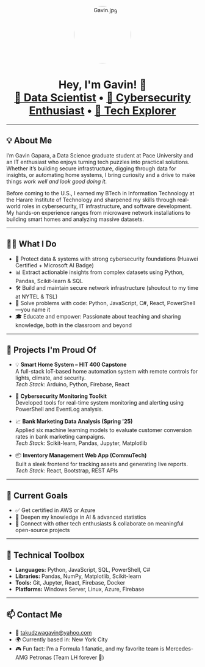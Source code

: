 <p align="center">
  <img src="Gavin.jpg" width="150" height="150" style="border-radius: 50%; object-fit: cover;" alt="Gavin.jpg"/>
</p>

<h1 align="center">Hey, I'm Gavin! 👋<br/>
<a href="https://github.com/gavin-taku">🧠 Data Scientist</a> • 
<a href="https://www.linkedin.com/in/gavin-gapara">🔐 Cybersecurity Enthusiast</a> • 
<a href="#">🚀 Tech Explorer</a>
</h1>

---

## 💡 About Me

I’m Gavin Gapara, a Data Science graduate student at Pace University and an IT enthusiast who enjoys turning tech puzzles into practical solutions. Whether it’s building secure infrastructure, digging through data for insights, or automating home systems, I bring curiosity and a drive to make things *work well and look good doing it.*

Before coming to the U.S., I earned my BTech in Information Technology at the Harare Institute of Technology and sharpened my skills through real-world roles in cybersecurity, IT infrastructure, and software development. My hands-on experience ranges from microwave network installations to building smart homes and analyzing massive datasets.

---

## 👨‍💻 What I Do

- 🔐 Protect data & systems with strong cybersecurity foundations (Huawei Certified + Microsoft AI Badge)
- 📊 Extract actionable insights from complex datasets using Python, Pandas, Scikit-learn & SQL
- 🛠️ Build and maintain secure network infrastructure (shoutout to my time at NYTEL & TSL)
- 🧰 Solve problems with code: Python, JavaScript, C#, React, PowerShell—you name it
- 🎓 Educate and empower: Passionate about teaching and sharing knowledge, both in the classroom and beyond

---

## 🚀 Projects I'm Proud Of

- 💡 **Smart Home System – HIT 400 Capstone**  
  A full-stack IoT-based home automation system with remote controls for lights, climate, and security.  
  _Tech Stack:_ Arduino, Python, Firebase, React

- 🔐 **Cybersecurity Monitoring Toolkit**  
  Developed tools for real-time system monitoring and alerting using PowerShell and EventLog analysis.

- 📈 **Bank Marketing Data Analysis (Spring '25)**  
  Applied six machine learning models to evaluate customer conversion rates in bank marketing campaigns.  
  _Tech Stack:_ Scikit-learn, Pandas, Jupyter, Matplotlib

- 📦 **Inventory Management Web App (CommuTech)**  
  Built a sleek frontend for tracking assets and generating live reports.  
  _Tech Stack:_ React, Bootstrap, REST APIs

---

## 🎯 Current Goals

- ✅ Get certified in AWS or Azure
- 🧠 Deepen my knowledge in AI & advanced statistics
- 🤝 Connect with other tech enthusiasts & collaborate on meaningful open-source projects

---

## 🧰 Technical Toolbox

- **Languages:** Python, JavaScript, SQL, PowerShell, C#
- **Libraries:** Pandas, NumPy, Matplotlib, Scikit-learn
- **Tools:** Git, Jupyter, React, Firebase, Docker
- **Platforms:** Windows Server, Linux, Azure, Firebase

---

## 📫 Contact Me

- 📧 [takudzwagavin@yahoo.com](mailto:takudzwagavin@yahoo.com)  
- 🌍 Currently based in: New York City  
- 🎮 Fun fact: I’m a Formula 1 fanatic, and my favorite team is Mercedes-AMG Petronas (Team LH forever 🙌)
